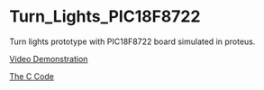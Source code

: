 # Turn_Lights_PIC18F8722
 
Turn lights prototype with PIC18F8722 board simulated in proteus.

[Video Demonstration](Turn_Lights_Demonstration.gif)

[The C Code](Code)

